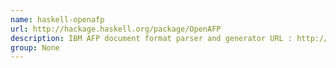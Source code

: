 ```yaml
---
name: haskell-openafp
url: http://hackage.haskell.org/package/OpenAFP
description: IBM AFP document format parser and generator URL : http://hackage.
group: None
---
```

